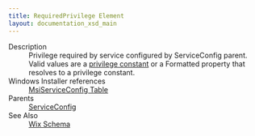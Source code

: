 ```yaml
---
title: RequiredPrivilege Element
layout: documentation_xsd_main
---
```

<dl>
  <dt>Description</dt>
  <dd>                 Privilege required by service configured by ServiceConfig parent. Valid values are a <a href="http://msdn.microsoft.com/en-us/library/bb530716.aspx">privilege constant</a> or a                 Formatted property that resolves to a privilege constant.             </dd>
  <dt>Windows Installer references</dt>
  <dd>
    <a href="http://msdn.microsoft.com/en-us/library/windows/desktop/dd408038.aspx" target="_blank">MsiServiceConfig Table</a>
  </dd>
  <dt>Parents</dt>
  <dd>
    <a href="../serviceconfig/">ServiceConfig</a>
  </dd>
  <dt>See Also</dt>
  <dd>
    <a href="../">Wix Schema</a>
  </dd>
</dl>
